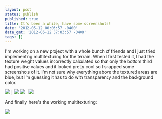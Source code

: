 ```yaml
---
layout: post
status: publish
published: true
title: It's been a while, have some screenshots!
date: '2012-05-12 00:03:57 -0400'
date_gmt: '2012-05-12 07:03:57 -0400'
tags: []
---
```

I'm working on a new project with a whole bunch of friends and I just tried
implementing multitexturing for the terrain. When I first tested it, I had the
texture weight values incorrectly calculated so that only the bottom third had
positive values and it looked pretty cool so I snapped some screenshots of it.
I'm not sure why everything above the textured areas are blue, but I'm
guessing it has to do with transparency and the background color.

![][1] | ![][2]
![][3] | ![][4]

And finally, here's the working multitexturing:

![][5]

[1]: /img/blog/2012/05/tophat-05-11-2012-11-06-10-3365-pm.png
[2]: /img/blog/2012/05/tophat-05-11-2012-11-06-20-6521-pm.png
[3]: /img/blog/2012/05/tophat-05-11-2012-11-06-47-2206-pm1.png
[4]: /img/blog/2012/05/tophat-05-11-2012-11-07-20-0895-pm.png
[5]: /img/blog/2012/05/tophat-05-11-2012-11-21-37-8475-pm.png
